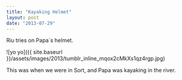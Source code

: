 ```yaml
---
title: "Kayaking Helmet"
layout: post
date: "2013-07-29"
---
```


Riu tries on Papa´s helmet.

![yo yo]({{ site.baseurl }}/assets/images/2013/tumblr_inline_mqox2cMkXs1qz4rgp.jpg)

This was when we were in Sort, and Papa was kayaking in the river.
